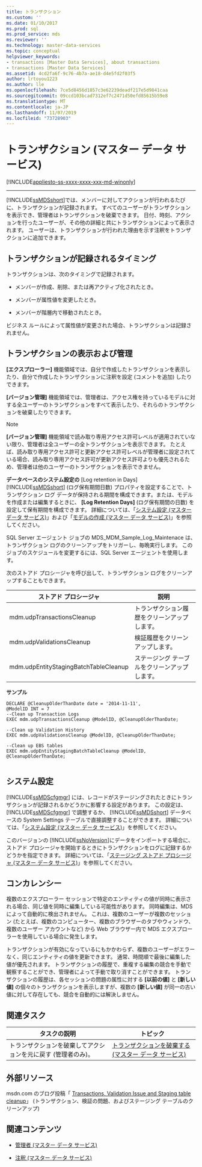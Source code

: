```yaml
---
title: トランザクション
ms.custom: ''
ms.date: 01/10/2017
ms.prod: sql
ms.prod_service: mds
ms.reviewer: ''
ms.technology: master-data-services
ms.topic: conceptual
helpviewer_keywords:
- transactions [Master Data Services], about transactions
- transactions [Master Data Services]
ms.assetid: 4cd2fa6f-9c76-4b7a-ae18-d4e5fd2f03f5
author: lrtoyou1223
ms.author: lle
ms.openlocfilehash: 7ce5d8456d1857c3e62239deadf217e5d9841caa
ms.sourcegitcommit: 09ccd103bcad7312ef7c2471d50efd85615b59e8
ms.translationtype: MT
ms.contentlocale: ja-JP
ms.lasthandoff: 11/07/2019
ms.locfileid: "73728903"
---
```

# <a name="transactions-master-data-services"></a>トランザクション (マスター データ サービス)

[!INCLUDE[appliesto-ss-xxxx-xxxx-xxx-md-winonly](../includes/appliesto-ss-xxxx-xxxx-xxx-md-winonly.md)]



--------------------------------------------------
  [!INCLUDE[ssMDSshort](../includes/ssmdsshort-md.md)]では、メンバーに対してアクションが行われるたびに、トランザクションが記録されます。 すべてのユーザーがトランザクションを表示でき、管理者はトランザクションを破棄できます。 日付、時刻、アクションを行ったユーザーが、その他の詳細と共にトランザクションによって表示されます。 ユーザーは、トランザクションが行われた理由を示す注釈をトランザクションに追加できます。  
  
## <a name="when-transaction-are-recorded"></a>トランザクションが記録されるタイミング  
 トランザクションは、次のタイミングで記録されます。  
  
-   メンバーが作成、削除、または再アクティブ化されたとき。  
  
-   メンバーが属性値を変更したとき。  
  
-   メンバーが階層内で移動されたとき。  
  
 ビジネス ルールによって属性値が変更された場合、トランザクションは記録されません。  
  
## <a name="view-and-manage-transactions"></a>トランザクションの表示および管理  
 **[エクスプローラー]** 機能領域では、自分で作成したトランザクションを表示したり、自分で作成したトランザクションに注釈を設定 (コメントを追加) したりできます。 
  
 **[バージョン管理]** 機能領域では、管理者は、アクセス権を持っているモデルに対する全ユーザーのトランザクションをすべて表示したり、それらのトランザクションを破棄したりできます。
 
> [!NOTE]  
>  **[バージョン管理]** 機能領域で読み取り専用アクセス許可レベルが適用されていない限り、管理者は全ユーザーの全トランザクションを表示できます。 たとえば、読み取り専用アクセス許可と更新アクセス許可レベルが管理者に設定されている場合、読み取り専用アクセス許可が更新アクセス許可よりも優先されるため、管理者は他のユーザーのトランザクションを表示できません。
  
 **データベースのシステム設定の** [Log retention in Days] [!INCLUDE[ssMDSshort](../includes/ssmdsshort-md.md)] (ログ保有期間日数) プロパティを設定することで、トランザクション ログ データが保持される期間を構成できます。または、モデルを作成または編集するときに、 **[Log Retention Days]** (ログ保有期間の日数) を設定して保有期間を構成できます。 詳細については、「[システム設定 (マスター データ サービス)](../master-data-services/system-settings-master-data-services.md)」および「[モデルの作成 (マスター データ サービス)](../master-data-services/create-a-model-master-data-services.md)」を参照してください。  
  
 SQL Server エージェント ジョブの MDS_MDM_Sample_Log_Maintenace は、トランザクション ログのクリーンアップをトリガーし、毎晩実行します。 このジョブのスケジュールを変更するには、SQL Server エージェントを使用します。  
  
 次のストアド プロシージャを呼び出して、トランザクション ログをクリーンアップすることもできます。  
  
|ストアド プロシージャ|説明|  
|----------------------|-----------------|  
|mdm.udpTransactionsCleanup|トランザクション履歴をクリーンアップします。|  
|mdm.udpValidationsCleanup|検証履歴をクリーンアップします。|  
|mdm.udpEntityStagingBatchTableCleanup|ステージング テーブルをクリーンアップします。|  
  
 **サンプル**  
  
```  
DECLARE @CleanupOlderThanDate date = '2014-11-11',  
@ModelID INT = 7  
--Clean up Transaction Logs  
EXEC mdm.udpTransactionsCleanup @ModelID, @CleanupOlderThanDate;  
  
--Clean up Validation History  
EXEC mdm.udpValidationsCleanup @ModelID, @CleanupOlderThanDate;  
  
--Clean up EBS tables  
EXEC mdm.udpEntityStagingBatchTableCleanup @ModelID, @CleanupOlderThanDate;  
  
```  
  
## <a name="system-settings"></a>システム設定  
 [!INCLUDE[ssMDScfgmgr](../includes/ssmdscfgmgr-md.md)] には、レコードがステージングされたときにトランザクションが記録されるかどうかに影響する設定があります。 この設定は、 [!INCLUDE[ssMDScfgmgr](../includes/ssmdscfgmgr-md.md)] で調整するか、 [!INCLUDE[ssMDSshort](../includes/ssmdsshort-md.md)] データベースの System Settings テーブルで直接調整することができます。 詳細については、「[システム設定 &#40;マスター データ サービス&#41;](../master-data-services/system-settings-master-data-services.md)」を参照してください。  
  
 このバージョンの [!INCLUDE[ssNoVersion](../includes/ssnoversion-md.md)]にデータをインポートする場合に、ストアド プロシージャを開始するときにトランザクションをログに記録するかどうかを指定できます。 詳細については、「[ステージング ストアド プロシージャ (マスター データ サービス)](../master-data-services/staging-stored-procedure-master-data-services.md)」を参照してください。  
  
## <a name="concurrency"></a>コンカレンシー  
 複数のエクスプローラー セッションで特定のエンティティの値が同時に表示される場合、同じ値を同時に編集している可能性があります。 同時編集は、MDS によって自動的に検出されません。 これは、複数のユーザーが複数のセッション (たとえば、複数のコンピューター、複数のブラウザーのタブやウィンドウ、複数のユーザー アカウントなど) から Web ブラウザー内で MDS エクスプローラーを使用している場合に発生します。  
  
 トランザクションが有効になっているにもかかわらず、複数のユーザーがエラーなく、同じエンティティの値を更新できます。 通常、時間順で最後に編集した値が優先されます。 トランザクションの履歴で、重複する編集の競合を手動で観察することができ、管理者によって手動で取り消すことができます。 トランザクションの履歴は、各セッションの問題の属性に対する **[以前の値]** と **[新しい値]** の個々のトランザクションを表示しますが、複数の **[新しい値]** が同一の古い値に対して存在しても、競合を自動的には解決しません。  
  
## <a name="related-tasks"></a>関連タスク  
  
|タスクの説明|トピック|  
|----------------------|-----------|  
|トランザクションを破棄してアクションを元に戻す (管理者のみ)。|[トランザクションを破棄する (マスター データ サービス)](../master-data-services/reverse-a-transaction-master-data-services.md)|  
  
## <a name="external-resources"></a>外部リソース  
 msdn.com のブログ投稿「 [Transactions, Validation Issue and Staging table cleanup](https://go.microsoft.com/fwlink/p/?LinkId=615374)」 (トランザクション、検証の問題、およびステージング テーブルのクリーンアップ)  
  
## <a name="related-content"></a>関連コンテンツ  
  
-   [管理者 (マスター データ サービス)](../master-data-services/administrators-master-data-services.md)  
  
-   [注釈 (マスター データ サービス)](../master-data-services/annotations-master-data-services.md)  
  
  
